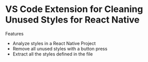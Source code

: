 # VS Code Extension for Cleaning Unused Styles for React Native

Features
- Analyze styles in a React Native Project
- Remove all unused styles with a button press
- Extract all the styles defined in the file